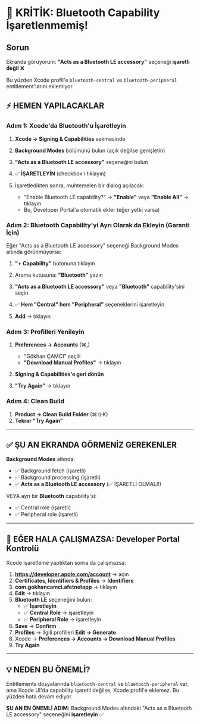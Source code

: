 # 🔴 KRİTİK: Bluetooth Capability İşaretlenmemiş!

## Sorun
Ekranda görüyorum: **"Acts as a Bluetooth LE accessory"** seçeneği **işaretli değil** ❌

Bu yüzden Xcode profil'e `bluetooth-central` ve `bluetooth-peripheral` entitlement'larını eklemiyor.

## ⚡ HEMEN YAPILACAKLAR

### Adım 1: Xcode'da Bluetooth'u İşaretleyin

1. **Xcode → Signing & Capabilities** sekmesinde

2. **Background Modes** bölümünü bulun (açık değilse genişletin)

3. **"Acts as a Bluetooth LE accessory"** seçeneğini bulun

4. ✅ **İŞARETLEYİN** (checkbox'ı tıklayın)

5. İşaretledikten sonra, muhtemelen bir dialog açılacak:
   - "Enable Bluetooth LE capability?" → **"Enable"** veya **"Enable All"** → tıklayın
   - Bu, Developer Portal'a otomatik ekler (eğer yetki varsa)

### Adım 2: Bluetooth Capability'yi Ayrı Olarak da Ekleyin (Garanti İçin)

Eğer "Acts as a Bluetooth LE accessory" seçeneği Background Modes altında görünmüyorsa:

1. **"+ Capability"** butonuna tıklayın

2. Arama kutusuna: **"Bluetooth"** yazın

3. **"Acts as a Bluetooth LE accessory"** veya **"Bluetooth"** capability'sini seçin

4. ✅ **Hem "Central" hem "Peripheral"** seçeneklerini işaretleyin

5. **Add** → tıklayın

### Adım 3: Profilleri Yenileyin

1. **Preferences → Accounts** (⌘,)
   - "Gökhan ÇAMCI" seçili
   - **"Download Manual Profiles"** → tıklayın

2. **Signing & Capabilities'e geri dönün**

3. **"Try Again"** → tıklayın

### Adım 4: Clean Build

1. **Product → Clean Build Folder** (⌘⇧K)
2. **Tekrar "Try Again"**

---

## ✅ ŞU AN EKRANDA GÖRMENİZ GEREKENLER

**Background Modes** altında:
- ✅ Background fetch (işaretli)
- ✅ Background processing (işaretli)
- ✅ **Acts as a Bluetooth LE accessory** (✅ İŞARETLİ OLMALI!)

VEYA ayrı bir **Bluetooth** capability'si:
- ✅ Central role (işaretli)
- ✅ Peripheral role (işaretli)

---

## 🚨 EĞER HALA ÇALIŞMAZSA: Developer Portal Kontrolü

Xcode işaretleme yaptıktan sonra da çalışmazsa:

1. **https://developer.apple.com/account** → açın
2. **Certificates, Identifiers & Profiles** → **Identifiers**
3. **com.gokhancamci.afetnetapp** → tıklayın
4. **Edit** → tıklayın
5. **Bluetooth LE** seçeneğini bulun:
   - ✅ **İşaretleyin**
   - ✅ **Central Role** → işaretleyin
   - ✅ **Peripheral Role** → işaretleyin
6. **Save** → **Confirm**
7. **Profiles** → İlgili profilleri **Edit → Generate**
8. Xcode → **Preferences → Accounts → Download Manual Profiles**
9. **Try Again**

---

## 💡 NEDEN BU ÖNEMLİ?

Entitlements dosyalarında `bluetooth-central` ve `bluetooth-peripheral` var, ama Xcode UI'da capability işaretli değilse, Xcode profil'e eklemez. Bu yüzden hata devam ediyor.

**ŞU AN EN ÖNEMLİ ADIM:** Background Modes altındaki "Acts as a Bluetooth LE accessory" seçeneğini **işaretleyin** ✅









